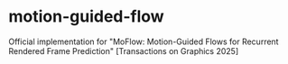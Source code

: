 # motion-guided-flow
Official implementation for "MoFlow: Motion-Guided Flows for Recurrent Rendered Frame Prediction" [Transactions on Graphics 2025]
